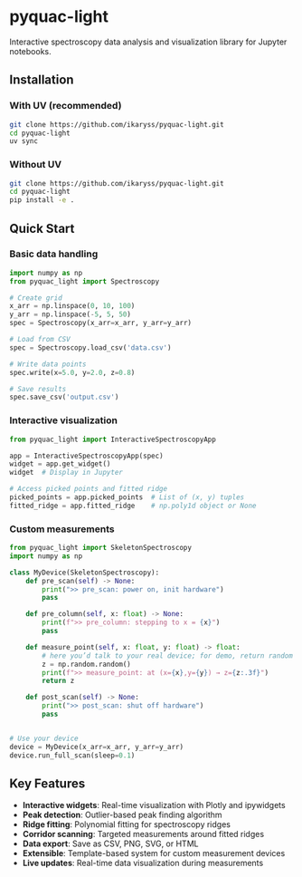 # pyquac-light

Interactive spectroscopy data analysis and visualization library for Jupyter notebooks.

## Installation

### With UV (recommended)

```bash
git clone https://github.com/ikaryss/pyquac-light.git
cd pyquac-light
uv sync
```

### Without UV

```bash
git clone https://github.com/ikaryss/pyquac-light.git
cd pyquac-light
pip install -e .
```

## Quick Start

### Basic data handling

```python
import numpy as np
from pyquac_light import Spectroscopy

# Create grid
x_arr = np.linspace(0, 10, 100)
y_arr = np.linspace(-5, 5, 50)
spec = Spectroscopy(x_arr=x_arr, y_arr=y_arr)

# Load from CSV
spec = Spectroscopy.load_csv('data.csv')

# Write data points
spec.write(x=5.0, y=2.0, z=0.8)

# Save results
spec.save_csv('output.csv')
```

### Interactive visualization

```python
from pyquac_light import InteractiveSpectroscopyApp

app = InteractiveSpectroscopyApp(spec)
widget = app.get_widget()
widget  # Display in Jupyter

# Access picked points and fitted ridge
picked_points = app.picked_points  # List of (x, y) tuples
fitted_ridge = app.fitted_ridge    # np.poly1d object or None
```

### Custom measurements

```python
from pyquac_light import SkeletonSpectroscopy
import numpy as np

class MyDevice(SkeletonSpectroscopy):
    def pre_scan(self) -> None:
        print(">> pre_scan: power on, init hardware")
        pass

    def pre_column(self, x: float) -> None:
        print(f">> pre_column: stepping to x = {x}")
        pass

    def measure_point(self, x: float, y: float) -> float:
        # here you’d talk to your real device; for demo, return random
        z = np.random.random()
        print(f">> measure_point: at (x={x},y={y}) → z={z:.3f}")
        return z

    def post_scan(self) -> None:
        print(">> post_scan: shut off hardware")
        pass


# Use your device
device = MyDevice(x_arr=x_arr, y_arr=y_arr)
device.run_full_scan(sleep=0.1)
```

## Key Features

- **Interactive widgets**: Real-time visualization with Plotly and ipywidgets
- **Peak detection**: Outlier-based peak finding algorithm
- **Ridge fitting**: Polynomial fitting for spectroscopy ridges
- **Corridor scanning**: Targeted measurements around fitted ridges
- **Data export**: Save as CSV, PNG, SVG, or HTML
- **Extensible**: Template-based system for custom measurement devices
- **Live updates**: Real-time data visualization during measurements
